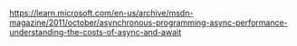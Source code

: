 
https://learn.microsoft.com/en-us/archive/msdn-magazine/2011/october/asynchronous-programming-async-performance-understanding-the-costs-of-async-and-await